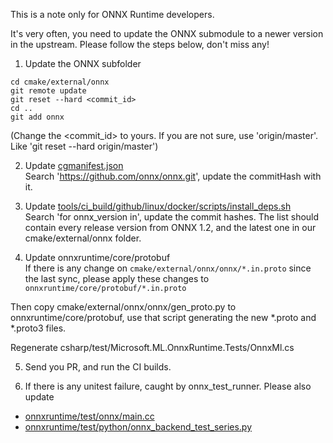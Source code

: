 This is a note only for ONNX Runtime developers.

It's very often, you need to update the ONNX submodule to a newer version in the upstream. Please follow the steps below, don't miss any!

1. Update the ONNX subfolder        
```
cd cmake/external/onnx
git remote update
git reset --hard <commit_id>
cd ..
git add onnx
```
(Change the <commit_id> to yours. If you are not sure, use 'origin/master'. Like 'git reset --hard origin/master')

2. Update [cgmanifest.json](/cgmanifest.json)        
Search 'https://github.com/onnx/onnx.git', update the commitHash with it.

3. Update [tools/ci_build/github/linux/docker/scripts/install_deps.sh](/tools/ci_build/github/linux/docker/scripts/install_deps.sh)        
Search 'for onnx_version in', update the commit hashes. The list should contain every release version from ONNX 1.2, and the latest one in our cmake/external/onnx folder.

4. Update onnxruntime/core/protobuf        
If there is any change on `cmake/external/onnx/onnx/*.in.proto` since the last sync, please apply these changes to `onnxruntime/core/protobuf/*.in.proto`

Then copy cmake/external/onnx/onnx/gen_proto.py to onnxruntime/core/protobuf, use that script generating the new \*.proto and \*.proto3 files.

Regenerate csharp/test/Microsoft.ML.OnnxRuntime.Tests/OnnxMl.cs

5. Send you PR, and run the CI builds.        

6. If there is any unitest failure, caught by onnx_test_runner. Please also update        
- [onnxruntime/test/onnx/main.cc](/onnxruntime/test/onnx/main.cc)
- [onnxruntime/test/python/onnx_backend_test_series.py](/onnxruntime/test/python/onnx_backend_test_series.py)









